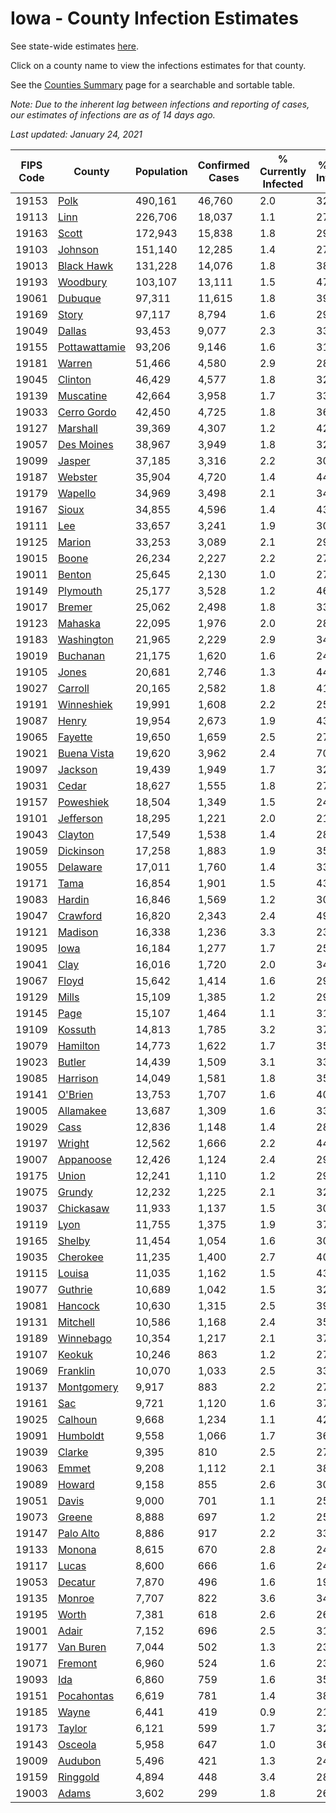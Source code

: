 # Iowa - County Infection Estimates

See state-wide estimates [here](/infections/us-ia).

Click on a county name to view the infections estimates for that county.

See the [Counties Summary](/infections/summary-counties) page for a searchable and sortable table.

*Note: Due to the inherent lag between infections and reporting of cases, our estimates of infections are as of 14 days ago.*

*Last updated: January 24, 2021*

|   FIPS Code |                         County |   Population |   Confirmed Cases |   % Currently Infected |   % Total Infected |
|-------------|--------------------------------|--------------|-------------------|------------------------|--------------------|
|       19153 |                   [Polk](polk) |      490,161 |            46,760 |                    2.0 |               32.4 |
|       19113 |                   [Linn](linn) |      226,706 |            18,037 |                    1.1 |               27.1 |
|       19163 |                 [Scott](scott) |      172,943 |            15,838 |                    1.8 |               29.8 |
|       19103 |             [Johnson](johnson) |      151,140 |            12,285 |                    1.4 |               27.9 |
|       19013 |       [Black Hawk](black-hawk) |      131,228 |            14,076 |                    1.8 |               38.6 |
|       19193 |           [Woodbury](woodbury) |      103,107 |            13,111 |                    1.5 |               47.2 |
|       19061 |             [Dubuque](dubuque) |       97,311 |            11,615 |                    1.8 |               39.0 |
|       19169 |                 [Story](story) |       97,117 |             8,794 |                    1.6 |               29.7 |
|       19049 |               [Dallas](dallas) |       93,453 |             9,077 |                    2.3 |               33.7 |
|       19155 | [Pottawattamie](pottawattamie) |       93,206 |             9,146 |                    1.6 |               31.8 |
|       19181 |               [Warren](warren) |       51,466 |             4,580 |                    2.9 |               28.4 |
|       19045 |             [Clinton](clinton) |       46,429 |             4,577 |                    1.8 |               32.1 |
|       19139 |         [Muscatine](muscatine) |       42,664 |             3,958 |                    1.7 |               33.8 |
|       19033 |     [Cerro Gordo](cerro-gordo) |       42,450 |             4,725 |                    1.8 |               36.2 |
|       19127 |           [Marshall](marshall) |       39,369 |             4,307 |                    1.2 |               42.3 |
|       19057 |       [Des Moines](des-moines) |       38,967 |             3,949 |                    1.8 |               32.4 |
|       19099 |               [Jasper](jasper) |       37,185 |             3,316 |                    2.2 |               30.2 |
|       19187 |             [Webster](webster) |       35,904 |             4,720 |                    1.4 |               44.1 |
|       19179 |             [Wapello](wapello) |       34,969 |             3,498 |                    2.1 |               34.8 |
|       19167 |                 [Sioux](sioux) |       34,855 |             4,596 |                    1.4 |               43.5 |
|       19111 |                     [Lee](lee) |       33,657 |             3,241 |                    1.9 |               30.7 |
|       19125 |               [Marion](marion) |       33,253 |             3,089 |                    2.1 |               29.8 |
|       19015 |                 [Boone](boone) |       26,234 |             2,227 |                    2.2 |               27.3 |
|       19011 |               [Benton](benton) |       25,645 |             2,130 |                    1.0 |               27.4 |
|       19149 |           [Plymouth](plymouth) |       25,177 |             3,528 |                    1.2 |               46.4 |
|       19017 |               [Bremer](bremer) |       25,062 |             2,498 |                    1.8 |               33.1 |
|       19123 |             [Mahaska](mahaska) |       22,095 |             1,976 |                    2.0 |               28.7 |
|       19183 |       [Washington](washington) |       21,965 |             2,229 |                    2.9 |               34.7 |
|       19019 |           [Buchanan](buchanan) |       21,175 |             1,620 |                    1.6 |               24.9 |
|       19105 |                 [Jones](jones) |       20,681 |             2,746 |                    1.3 |               44.3 |
|       19027 |             [Carroll](carroll) |       20,165 |             2,582 |                    1.8 |               41.3 |
|       19191 |       [Winneshiek](winneshiek) |       19,991 |             1,608 |                    2.2 |               25.6 |
|       19087 |                 [Henry](henry) |       19,954 |             2,673 |                    1.9 |               43.5 |
|       19065 |             [Fayette](fayette) |       19,650 |             1,659 |                    2.5 |               27.1 |
|       19021 |     [Buena Vista](buena-vista) |       19,620 |             3,962 |                    2.4 |               70.8 |
|       19097 |             [Jackson](jackson) |       19,439 |             1,949 |                    1.7 |               32.4 |
|       19031 |                 [Cedar](cedar) |       18,627 |             1,555 |                    1.8 |               27.4 |
|       19157 |         [Poweshiek](poweshiek) |       18,504 |             1,349 |                    1.5 |               24.9 |
|       19101 |         [Jefferson](jefferson) |       18,295 |             1,221 |                    2.0 |               21.4 |
|       19043 |             [Clayton](clayton) |       17,549 |             1,538 |                    1.4 |               28.5 |
|       19059 |         [Dickinson](dickinson) |       17,258 |             1,883 |                    1.9 |               35.5 |
|       19055 |           [Delaware](delaware) |       17,011 |             1,760 |                    1.4 |               33.5 |
|       19171 |                   [Tama](tama) |       16,854 |             1,901 |                    1.5 |               43.7 |
|       19083 |               [Hardin](hardin) |       16,846 |             1,569 |                    1.2 |               30.3 |
|       19047 |           [Crawford](crawford) |       16,820 |             2,343 |                    2.4 |               49.6 |
|       19121 |             [Madison](madison) |       16,338 |             1,236 |                    3.3 |               23.8 |
|       19095 |                   [Iowa](iowa) |       16,184 |             1,277 |                    1.7 |               25.7 |
|       19041 |                   [Clay](clay) |       16,016 |             1,720 |                    2.0 |               34.4 |
|       19067 |                 [Floyd](floyd) |       15,642 |             1,414 |                    1.6 |               29.2 |
|       19129 |                 [Mills](mills) |       15,109 |             1,385 |                    1.2 |               29.7 |
|       19145 |                   [Page](page) |       15,107 |             1,464 |                    1.1 |               31.7 |
|       19109 |             [Kossuth](kossuth) |       14,813 |             1,785 |                    3.2 |               37.7 |
|       19079 |           [Hamilton](hamilton) |       14,773 |             1,622 |                    1.7 |               35.9 |
|       19023 |               [Butler](butler) |       14,439 |             1,509 |                    3.1 |               33.7 |
|       19085 |           [Harrison](harrison) |       14,049 |             1,581 |                    1.8 |               35.9 |
|       19141 |             [O'Brien](o'brien) |       13,753 |             1,707 |                    1.6 |               40.4 |
|       19005 |         [Allamakee](allamakee) |       13,687 |             1,309 |                    1.6 |               33.2 |
|       19029 |                   [Cass](cass) |       12,836 |             1,148 |                    1.4 |               28.5 |
|       19197 |               [Wright](wright) |       12,562 |             1,666 |                    2.2 |               44.5 |
|       19007 |         [Appanoose](appanoose) |       12,426 |             1,124 |                    2.4 |               29.2 |
|       19175 |                 [Union](union) |       12,241 |             1,110 |                    1.2 |               29.1 |
|       19075 |               [Grundy](grundy) |       12,232 |             1,225 |                    2.1 |               32.6 |
|       19037 |         [Chickasaw](chickasaw) |       11,933 |             1,137 |                    1.5 |               30.7 |
|       19119 |                   [Lyon](lyon) |       11,755 |             1,375 |                    1.9 |               37.7 |
|       19165 |               [Shelby](shelby) |       11,454 |             1,054 |                    1.6 |               30.0 |
|       19035 |           [Cherokee](cherokee) |       11,235 |             1,400 |                    2.7 |               40.0 |
|       19115 |               [Louisa](louisa) |       11,035 |             1,162 |                    1.5 |               43.9 |
|       19077 |             [Guthrie](guthrie) |       10,689 |             1,042 |                    1.5 |               32.3 |
|       19081 |             [Hancock](hancock) |       10,630 |             1,315 |                    2.5 |               39.9 |
|       19131 |           [Mitchell](mitchell) |       10,586 |             1,168 |                    2.4 |               35.7 |
|       19189 |         [Winnebago](winnebago) |       10,354 |             1,217 |                    2.1 |               37.7 |
|       19107 |               [Keokuk](keokuk) |       10,246 |               863 |                    1.2 |               27.4 |
|       19069 |           [Franklin](franklin) |       10,070 |             1,033 |                    2.5 |               33.5 |
|       19137 |       [Montgomery](montgomery) |        9,917 |               883 |                    2.2 |               27.8 |
|       19161 |                     [Sac](sac) |        9,721 |             1,120 |                    1.6 |               37.4 |
|       19025 |             [Calhoun](calhoun) |        9,668 |             1,234 |                    1.1 |               42.4 |
|       19091 |           [Humboldt](humboldt) |        9,558 |             1,066 |                    1.7 |               36.8 |
|       19039 |               [Clarke](clarke) |        9,395 |               810 |                    2.5 |               27.9 |
|       19063 |                 [Emmet](emmet) |        9,208 |             1,112 |                    2.1 |               38.9 |
|       19089 |               [Howard](howard) |        9,158 |               855 |                    2.6 |               30.0 |
|       19051 |                 [Davis](davis) |        9,000 |               701 |                    1.1 |               25.3 |
|       19073 |               [Greene](greene) |        8,888 |               697 |                    1.2 |               25.9 |
|       19147 |         [Palo Alto](palo-alto) |        8,886 |               917 |                    2.2 |               33.1 |
|       19133 |               [Monona](monona) |        8,615 |               670 |                    2.8 |               24.7 |
|       19117 |                 [Lucas](lucas) |        8,600 |               666 |                    1.6 |               24.2 |
|       19053 |             [Decatur](decatur) |        7,870 |               496 |                    1.6 |               19.9 |
|       19135 |               [Monroe](monroe) |        7,707 |               822 |                    3.6 |               34.0 |
|       19195 |                 [Worth](worth) |        7,381 |               618 |                    2.6 |               26.6 |
|       19001 |                 [Adair](adair) |        7,152 |               696 |                    2.5 |               31.2 |
|       19177 |         [Van Buren](van-buren) |        7,044 |               502 |                    1.3 |               23.5 |
|       19071 |             [Fremont](fremont) |        6,960 |               524 |                    1.6 |               23.8 |
|       19093 |                     [Ida](ida) |        6,860 |               759 |                    1.6 |               35.4 |
|       19151 |       [Pocahontas](pocahontas) |        6,619 |               781 |                    1.4 |               38.7 |
|       19185 |                 [Wayne](wayne) |        6,441 |               419 |                    0.9 |               21.1 |
|       19173 |               [Taylor](taylor) |        6,121 |               599 |                    1.7 |               32.4 |
|       19143 |             [Osceola](osceola) |        5,958 |               647 |                    1.0 |               36.3 |
|       19009 |             [Audubon](audubon) |        5,496 |               421 |                    1.3 |               24.8 |
|       19159 |           [Ringgold](ringgold) |        4,894 |               448 |                    3.4 |               28.3 |
|       19003 |                 [Adams](adams) |        3,602 |               299 |                    1.8 |               26.4 |